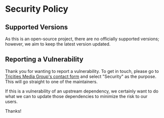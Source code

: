 # Security Policy

## Supported Versions

As this is an open-source project, there are no officially supported versions; however, we aim to keep the latest version updated.

## Reporting a Vulnerability

Thank you for wanting to report a vulnerability. To get in touch, please go to [Tricities Media Group's contact form](https://tricitiesmediagroup.com/contact) and select "Security" as the purpose. This will go straight to one of the maintainers. 

If this is a vulnerability of an upstream dependency, we certainly want to do what we can to update those dependencies to minimize the risk to our users.

Thanks!
